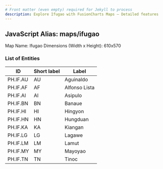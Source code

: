 ```yaml
---
# Front matter (even empty) required for Jekyll to process
description: Explore Ifugao with FusionCharts Maps – Detailed features for seamless integration. Try now & enhance your data visualization today! 
---
```


## JavaScript Alias: maps/ifugao

Map Name: Ifugao
Dimensions (Width x Height): 610x570





### List of Entities

ID | Short label | Label
---|---|---|
PH.IF.AU | AU | Aguinaldo
PH.IF.AF | AF | Alfonso Lista
PH.IF.AI | AI | Asipulo
PH.IF.BN | BN | Banaue
PH.IF.HI | HI | Hingyon
PH.IF.HN | HN | Hungduan
PH.IF.KA | KA | Kiangan
PH.IF.LG | LG | Lagawe
PH.IF.LM | LM | Lamut
PH.IF.MY | MY | Mayoyao
PH.IF.TN | TN | Tinoc